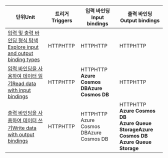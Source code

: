 |<span data-ttu-id="77b99-101">단위</span><span class="sxs-lookup"><span data-stu-id="77b99-101">Unit</span></span>  | <span data-ttu-id="77b99-102">트리거</span><span class="sxs-lookup"><span data-stu-id="77b99-102">Triggers</span></span>  |<span data-ttu-id="77b99-103">입력 바인딩</span><span class="sxs-lookup"><span data-stu-id="77b99-103">Input bindings</span></span>  |<span data-ttu-id="77b99-104">출력 바인딩</span><span class="sxs-lookup"><span data-stu-id="77b99-104">Output bindings</span></span>  |
|---------|---------|---------|---------|
|[<span data-ttu-id="77b99-105">입력 및 출력 바인딩 형식 탐색</span><span class="sxs-lookup"><span data-stu-id="77b99-105">Explore input and output binding types</span></span>](../2-explore-input-and-output-binding-types-portal-lesson.yml)     |   <span data-ttu-id="77b99-106">HTTP</span><span class="sxs-lookup"><span data-stu-id="77b99-106">HTTP</span></span>      |   <span data-ttu-id="77b99-107">HTTP</span><span class="sxs-lookup"><span data-stu-id="77b99-107">HTTP</span></span>      |   <span data-ttu-id="77b99-108">HTTP</span><span class="sxs-lookup"><span data-stu-id="77b99-108">HTTP</span></span>      |
|[<span data-ttu-id="77b99-109">입력 바인딩을 사용하여 데이터 읽기</span><span class="sxs-lookup"><span data-stu-id="77b99-109">Read data with input bindings</span></span>](../4-read-data-with-input-bindings-portal-lesson.yml)     |   <span data-ttu-id="77b99-110">HTTP</span><span class="sxs-lookup"><span data-stu-id="77b99-110">HTTP</span></span>      |   <span data-ttu-id="77b99-111">HTTP</span><span class="sxs-lookup"><span data-stu-id="77b99-111">HTTP</span></span><br/><span data-ttu-id="77b99-112">**Azure Cosmos DB**</span><span class="sxs-lookup"><span data-stu-id="77b99-112">**Azure Cosmos DB**</span></span>      |  <span data-ttu-id="77b99-113">HTTP</span><span class="sxs-lookup"><span data-stu-id="77b99-113">HTTP</span></span>       |
|[<span data-ttu-id="77b99-114">출력 바인딩을 사용하여 데이터 쓰기</span><span class="sxs-lookup"><span data-stu-id="77b99-114">Write data with output bindings</span></span>](../6-write-data-with-output-bindings-portal-lesson.yml)     |   <span data-ttu-id="77b99-115">HTTP</span><span class="sxs-lookup"><span data-stu-id="77b99-115">HTTP</span></span>      |   <span data-ttu-id="77b99-116">HTTP</span><span class="sxs-lookup"><span data-stu-id="77b99-116">HTTP</span></span><br/><span data-ttu-id="77b99-117">Azure Cosmos DB</span><span class="sxs-lookup"><span data-stu-id="77b99-117">Azure Cosmos DB</span></span>       |   <span data-ttu-id="77b99-118">HTTP</span><span class="sxs-lookup"><span data-stu-id="77b99-118">HTTP</span></span><br/><span data-ttu-id="77b99-119">**Azure Cosmos DB<br/>Azure Queue Storage**</span><span class="sxs-lookup"><span data-stu-id="77b99-119">**Azure Cosmos DB<br/>Azure Queue Storage**</span></span>      |
